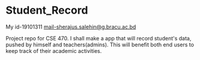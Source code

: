 # Student_Record
My id-19101311
mail-sherajus.salehin@g.bracu.ac.bd

Project repo for CSE 470. I shall make a app that will record student's data, pushed by himself and teachers(admins). This will benefit both end users to keep track of their academic activities.


